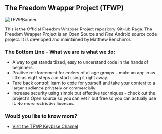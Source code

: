 ## The Freedom Wrapper Project (TFWP)

![TFWPBanner](https://raw.githubusercontent.com/mdbench/The-Freedom-Wrapper-Project/master/TFWPLogo.png)

This is the Official Freedom Wrapper Project repository GitHub Page. The Freedom Wrapper Project is an Open Source and *Free* Android source code project. It is developed and maintained by Matthew Benchimol.

### The Bottom Line - What we are is what we do:

- A way to get standardized, easy to understand code in the hands of beginners.
- Positive reinforcement for coders of all age groups – make an app in as little as eight steps and start using it right away.
- Take back control: learn to code for yourself and take your content to a larger audience privately or commercially.
- Increase security using simple but effective techniques – check out the project’s Open source so you can vet it but free so you can actually use it. No more restrictive licenses. 

### Would you like to know more?

- [Visit the TFWP Keybase Channel](https://keybase.io/team/tfwp)
